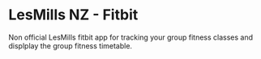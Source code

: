 # LesMills NZ - Fitbit

Non official LesMills fitbit app for tracking your group fitness classes and displplay the group fitness timetable.
